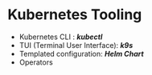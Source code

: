 # Kubernetes Tooling

- Kubernetes CLI : ***kubectl***
- TUI (Terminal User Interface): ***k9s***
- Templated configuration: ***Helm Chart***
- Operators

<!--
TODO: add kubectl screenshot
TODO: add k9s screen shot / add k9s logo
TODO: add Helm Chart screen shot / add Helm logo
-->

<!--
Factorisation tools:
  - Helm Chart
    -> Cli with pretemplated ressource
-->